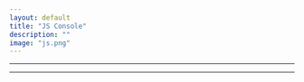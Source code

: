 ```yaml
---
layout: default
title: "JS Console"
description: ""
image: "js.png"
---
```


<hr>
<div id="editor"></div>
<div id="error" class="info-error"></div>
<hr>

<script src="./js/highlighter.js"></script>
<script src="./js/core_editor.js"></script>

<script>
"use strict";

const pi = Math.PI;

const sqrt = (n) => { return Math.sqrt(n); }

const sin = (n) => { return Math.sin(n); }
const cos = (n) => { return Math.cos(n); }
const tan = (n) => { return Math.tan(n); }
const cot = (n) => { return Math.cot(n); }

const d2r = pi/180;
const r2d = 180/pi;

const editor = new CoreEditor("#editor", { highlight: true , lang: "js" , value: `1` });

editor.textarea.addEventListener("input",() => {
  const val = editor.textarea.value;
  try {
    const result = eval(val);
    error.textContent = result.toString();
  } catch (error) {
    error.textContent = error.message;
  }
});

</script>
